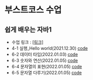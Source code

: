 # 부스트코스 수업

## 쉽게 배우는 자바1
+ 수업 링크 : [[링크]](www.boostcourse.org/cs126)
+ 4-1 실행_Hello world(2021.12.30) [code](https://github.com/kbjung/java_class1/blob/main/HelloWorld/HelloWorldApp.java)
+ 6-2 데이터 타입(2022.01.03) [code](https://github.com/kbjung/java_class1/blob/main/Data_and_operation/src/Datatype.java)
+ 6-3 숫자와 연산(2022.01.05) [code](https://github.com/kbjung/java_class1/blob/main/Data_and_operation/src/Number.java)
+ 6-4 문자열의 표현(2022.01.05) [code](https://github.com/kbjung/java_class1/blob/main/Data_and_operation/src/StringApp.java)
+ 6-5 문자열 다루기(2022.01.05) [code](https://github.com/kbjung/java_class1/blob/main/Data_and_operation/src/StringOperation.java)
